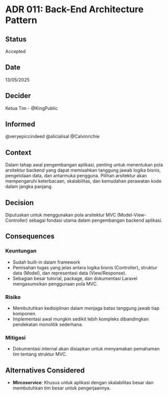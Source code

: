 # ADR 011: Back-End Architecture Pattern

## Status
Accepted

## Date
13/05/2025

## Decider 
Ketua Tim - @KingPublic

## Informed
@veryepiccindeed
@alicialisal
@Calvinrichie

## Context

Dalam tahap awal pengembangan aplikasi, penting untuk menentukan pola arsitektur backend yang dapat memisahkan tanggung jawab logika bisnis, pengelolaan data, dan antarmuka pengguna. Pilihan arsitektur akan mempengaruhi keterbacaan, skalabilitas, dan kemudahan perawatan kode dalam jangka panjang.

## Decision

Diputuskan untuk menggunakan pola arsitektur MVC (Model-View-Controller) sebagai fondasi utama dalam pengembangan backend aplikasi.

## Consequences

### Keuntungan

* Sudah built-in dalam framework
* Pemisahan tugas yang jelas antara logika bisnis (Controller), struktur data (Model), dan representasi data (View/Response).
* Sebagian besar tutorial, package, dan dokumentasi Laravel mengasumsikan penggunaan pola MVC.

### Risiko

* Membutuhkan kedisiplinan dalam menjaga batas tanggung jawab tiap komponen.
* Implementasi awal mungkin sedikit lebih kompleks dibandingkan pendekatan monolitik sederhana.

### Mitigasi

* Dokumentasi internal akan disiapkan untuk menyamakan pemahaman tim tentang struktur MVC.

## Alternatives Considered

- **Mircoservice**: Khusus untuk aplikasi dengan skalabilitas besar dan membutuhkan tim besar untuk pengerjaannya.
